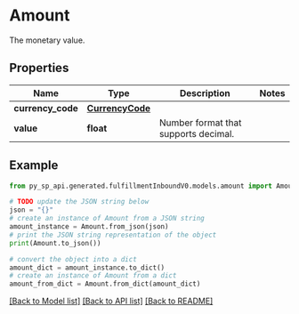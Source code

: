 # Amount

The monetary value.

## Properties

Name | Type | Description | Notes
------------ | ------------- | ------------- | -------------
**currency_code** | [**CurrencyCode**](CurrencyCode.md) |  | 
**value** | **float** | Number format that supports decimal. | 

## Example

```python
from py_sp_api.generated.fulfillmentInboundV0.models.amount import Amount

# TODO update the JSON string below
json = "{}"
# create an instance of Amount from a JSON string
amount_instance = Amount.from_json(json)
# print the JSON string representation of the object
print(Amount.to_json())

# convert the object into a dict
amount_dict = amount_instance.to_dict()
# create an instance of Amount from a dict
amount_from_dict = Amount.from_dict(amount_dict)
```
[[Back to Model list]](../README.md#documentation-for-models) [[Back to API list]](../README.md#documentation-for-api-endpoints) [[Back to README]](../README.md)


